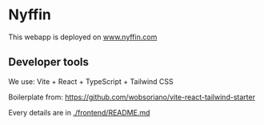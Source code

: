 # Nyffin

This webapp is deployed on www.nyffin.com

## Developer tools

We use: Vite + React + TypeScript + Tailwind CSS

Boilerplate from: https://github.com/wobsoriano/vite-react-tailwind-starter

Every details are in [./frontend/README.md](./frontend/README.md)
